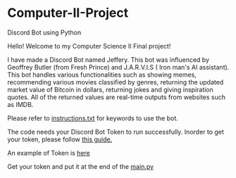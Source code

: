 # Computer-II-Project
Discord Bot using Python

Hello! Welcome to my Computer Science II Final project! 

I have made a Discord Bot named Jeffery. This bot was influenced by Geoffrey Butler (from Fresh Prince) and J.A.R.V.I.S ( Iron man's AI assistant). This bot  handles various 
functionalities such as showing memes, recommending various movies classified by genres, returning the updated market value of Bitcoin in dollars, returning jokes and giving 
inspiration quotes. All of the returned values are real-time outputs from websites such as IMDB.

Please refer to  [instructions.txt](https://github.com/Aniruddha18-SPD/Computer-II-Project/blob/main/instructions.txt) for keywords to use the bot.

The code needs your Discord Bot Token to run successfully. Inorder to get your token, please follow [this guide.](https://www.writebots.com/discord-bot-token/) 

An example of Token is [here](https://github.com/Aniruddha18-SPD/Computer-II-Project/blob/main/.env%20)

Get your token and put it at the end of the [main.py](https://github.com/Aniruddha18-SPD/Computer-II-Project/blob/main/main.py)





